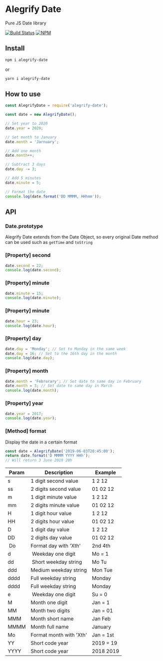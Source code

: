 # Alegrify Date

Pure JS Date library

[![Build Status](https://travis-ci.org/dejakob/alegrify-date.svg?branch=master)](https://travis-ci.org/dejakob/alegrify-date)
[![NPM](https://img.shields.io/npm/v/alegrify-date/latest.svg?label=npm)](https://npmjs.com/package/alegrify-date)

## Install

```bash
npm i alegrify-date
```

or 

```bash
yarn i alegrify-date
```

## How to use

```js
const AlegrifyDate = require('alegrify-date');

const date = new AlegrifyDate();

// Set year to 2020
date.year = 2020;

// Set month to January
date.month = 'Jarnuary';

// Add one month
date.month++;

// Subtract 3 days
date.day -= 3;

// Add 5 minutes
date.minute = 5;

// Format the date
console.log(date.format('DD MMMM, HHhmm'));
```

## API

### Date.prototype

Alegrify Date extends from the Date Object, so every original Date method can be used such as `getTime` and `toString`

### [Property] second

```js
date.second = 22;
console.log(date.second);
```

### [Property] minute

```js
date.minute = 15;
console.log(date.minute);
```

### [Property] minute

```js
date.hour = 23;
console.log(date.hour);
```

### [Property] day

```js
date.day = 'Monday'; // Set to Monday in the same week
date.day = 16; // Set to the 16th day in the month
console.log(date.day);
```

### [Property] month

```js
date.month = 'Februrary'; // Set date to same day in February
date.month = 3; // Set date to same day in March
console.log(date.month);
```

### [Property] year

```js
date.year = 2017;
console.log(date.year);
```

### [Method] format

Display the date in a certain format

```js
const date = AlegrifyDate('2019-06-03T20:45:00');
return date.format('D MMMM YYYY HHh');
// Will return 3 June 2019 20h
```

| Param | Description            | Example  |
|-------|------------------------|----------|
| s     | 1 digit second value   | 1 2 12   |
| ss    | 2 digits second value  | 01 02 12 |
| m     | 1 digit minute value   | 1 2 12   |
| mm    | 2 digits minute value  | 01 02 12 |
| H     | 1 digit hour value     | 1 2 12   |
| HH    | 2 digits hour value    | 01 02 12 |
| D     | 1 digit day value      | 1 2 12   |
| DD    | 2 digits day value     | 01 02 12 |
| Do    | Format day with 'Xth'  | 2nd 4th  |
| d     | Weekday one digit      | Mo = 1   |
| dd    | Short weekday string   | Mo Tu    |
| ddd   | Medium weekday string  | Mon Tue  |
| dddd  | Full weekday string    | Monday   |
| dddd  | Full weekday string    | Monday   |
| e     | Weekday one digit      | Su = 0   |
| M     | Month one digit        | Jan = 1  |
| MM    | Month two digits       | Jan = 01 |
| MMM   | Month short name       | Jan Feb  |
| MMMM  | Month full name        | January  |
| Mo    | Format month with 'Xth'| Jan = 1st|
| YY    | Short code year        | 2019 = 19|
| YYYY  | Short code year        | 2018 2019|